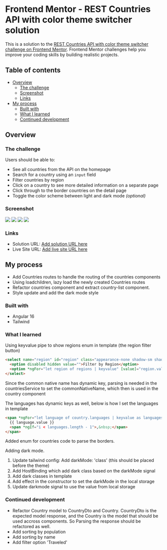 # Frontend Mentor - REST Countries API with color theme switcher solution

This is a solution to the [REST Countries API with color theme switcher challenge on Frontend Mentor](https://www.frontendmentor.io/challenges/rest-countries-api-with-color-theme-switcher-5cacc469fec04111f7b848ca). Frontend Mentor challenges help you improve your coding skills by building realistic projects.

## Table of contents

- [Overview](#overview)
  - [The challenge](#the-challenge)
  - [Screenshot](#screenshot)
  - [Links](#links)
- [My process](#my-process)
  - [Built with](#built-with)
  - [What I learned](#what-i-learned)
  - [Continued development](#continued-development)

## Overview

### The challenge

Users should be able to:

- See all countries from the API on the homepage
- Search for a country using an `input` field
- Filter countries by region
- Click on a country to see more detailed information on a separate page
- Click through to the border countries on the detail page
- Toggle the color scheme between light and dark mode _(optional)_

### Screenshot

![](./screenshots/list-desktop.jpg)
![](./screenshots/list-mobile.jpg)
![](./screenshots/detail-desktop.jpg)
![](./screenshots/detail-mobile.jpg)

### Links

- Solution URL: [Add solution URL here](https://github.com/satutama/fe-challenges/tree/master/src/app/challenges/countries)
- Live Site URL: [Add live site URL here](https://satutama.github.io/fe-challenges/countries)

## My process

- Add Countries routes to handle the routing of the countries components
- Using loadchildren, lazy load the newly created Countries routes
- Refactor countries component and extract country-list component.
- Style update and add the dark mode style

### Built with

- Angular 16
- Tailwind

### What I learned

Using keyvalue pipe to show regions enum in template (the region filter button)

```html
<select name="region" id="region" class="appearance-none shadow-sm shadow-slate-200 row-start-1 col-start-1 pl-5 pr-14 rounded-md dark:bg-slate-600 dark:shadow-slate-800 dark:text-slate-200" [formControl]="region">
  <option disabled hidden value="">Filter by Region</option>
  <option *ngFor="let region of regions | keyvalue" [value]="region.value">{{ region.key }}</option>
</select>
```

Since the common native name has dynamic key, parsing is needed in the countriesService to set the commonNativeName, which then is used in the country component

The languages has dynamic keys as well, below is how I set the languages in template

```html
<span *ngFor="let language of country.languages | keyvalue as languages;index as i">
  {{ language.value }}
  <span *ngIf="i < languages.length - 1">,&nbsp;</span>
</span>
```

Added enum for countries code to parse the borders.

Adding dark mode.

1. Update tailwind config: Add darkMode: 'class' (this should be placed before the theme)
2. Add HostBinding which add dark class based on the darkMode signal
3. Add dark classes in template
4. Add effect in the constructor to set the darkMode in the local storage
5. Update darkmode signal to use the value from local storage

### Continued development

- Refactor Country model to CountryDto and Country. CountryDto is the expected model response, and the Country is the model that should be used accross components. So Parsing the response should be refactored as well.
- Add sorting by population
- Add sorting by name
- Add filter option 'Traveled'
